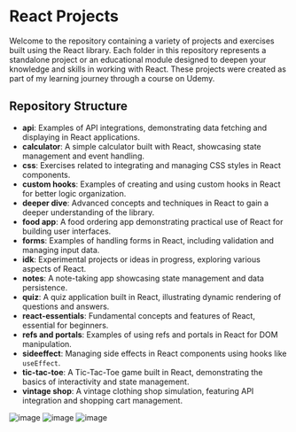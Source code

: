 # React Projects

Welcome to the repository containing a variety of projects and exercises built using the React library. Each folder in this repository represents a standalone project or an educational module designed to deepen your knowledge and skills in working with React. These projects were created as part of my learning journey through a course on Udemy.

## Repository Structure

- **api**: Examples of API integrations, demonstrating data fetching and displaying in React applications.
- **calculator**: A simple calculator built with React, showcasing state management and event handling.
- **css**: Exercises related to integrating and managing CSS styles in React components.
- **custom hooks**: Examples of creating and using custom hooks in React for better logic organization.
- **deeper dive**: Advanced concepts and techniques in React to gain a deeper understanding of the library.
- **food app**: A food ordering app demonstrating practical use of React for building user interfaces.
- **forms**: Examples of handling forms in React, including validation and managing input data.
- **idk**: Experimental projects or ideas in progress, exploring various aspects of React.
- **notes**: A note-taking app showcasing state management and data persistence.
- **quiz**: A quiz application built in React, illustrating dynamic rendering of questions and answers.
- **react-essentials**: Fundamental concepts and features of React, essential for beginners.
- **refs and portals**: Examples of using refs and portals in React for DOM manipulation.
- **sideeffect**: Managing side effects in React components using hooks like `useEffect`.
- **tic-tac-toe**: A Tic-Tac-Toe game built in React, demonstrating the basics of interactivity and state management.
- **vintage shop**: A vintage clothing shop simulation, featuring API integration and shopping cart management.

![image](https://github.com/user-attachments/assets/fd23d18a-8e2d-4647-8a9f-cb5ff1997f1a)
![image](https://github.com/user-attachments/assets/01af4a05-09d1-4094-a9e6-34ea9a6845ba)
![image](https://github.com/user-attachments/assets/e7343c4c-4dfd-4119-89a3-a05d3998b03b)
